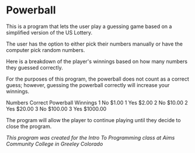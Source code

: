 # Powerball

This is a program that lets the user play a guessing game based on a simplified version of the US Lottery.

The user has the option to either pick their numbers manually or have the computer pick random numbers.

Here is a breakdown of the player's winnings based on how many numbers they guessed correctly.

For the purposes of this program, the powerball does not count as a correct guess; however, guessing the powerball correctly will increase your winnings.

Numbers Correct	Powerball	Winnings
        1	       No	     $1.00
        1	       Yes	     $2.00
        2	       No	     $10.00
        2	       Yes	     $20.00
        3	       No	     $100.00
        3	       Yes	     $1000.00

The program will allow the player to continue playing until they decide to close the program.

*This program was created for the Intro To Programming class at Aims Community College in Greeley Colorado*